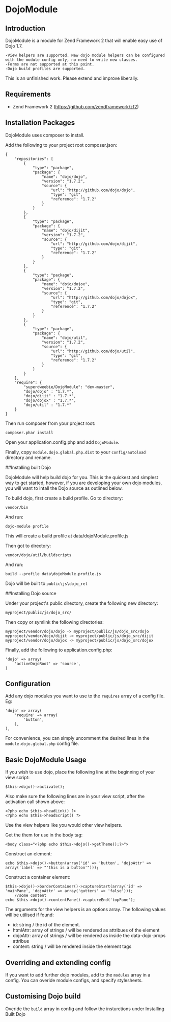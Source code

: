 DojoModule
==========

## Introduction
DojoModule is a module for Zend Framework 2 that will enable easy use of Dojo 1.7.

    -View helpers are supported. New dojo module helpers can be configured with the module config only, no need to write new classes.
    -Forms are not supported at this point.
    -Dojo build profiles are supported.

This is an unfinished work. Please extend and improve liberally.

## Requirements
  * Zend Framework 2 (https://github.com/zendframework/zf2)
  
## Installation Packages

DojoModule uses composer to install.

Add the following to your project root composer.json:

    {
        "repositories": [
            {        
                "type": "package",
                "package": {
                    "name": "dojo/dojo",
                    "version": "1.7.2",
                    "source": {
                        "url": "http://github.com/dojo/dojo",
                        "type": "git",
                        "reference": "1.7.2"
                    }
                }
            },
            {        
                "type": "package",
                "package": {
                    "name": "dojo/dijit",
                    "version": "1.7.2",
                    "source": {
                        "url": "http://github.com/dojo/dijit",
                        "type": "git",
                        "reference": "1.7.2"
                    }
                }
            },
            {        
                "type": "package",
                "package": {
                    "name": "dojo/dojox",
                    "version": "1.7.2",
                    "source": {
                        "url": "http://github.com/dojo/dojox",
                        "type": "git",
                        "reference": "1.7.2"
                    }
                }
            },
            {        
                "type": "package",
                "package": {
                    "name": "dojo/util",
                    "version": "1.7.2",
                    "source": {
                        "url": "http://github.com/dojo/util",
                        "type": "git",
                        "reference": "1.7.2"
                    }
                }
            }        
        ], 
        "require": {
            "superdweebie/DojoModule": "dev-master",    
            "dojo/dojo" : "1.7.*",
            "dojo/dijit" : "1.7.*",
            "dojo/dojox" : "1.7.*",
            "dojo/util" : "1.7.*"     
        }
    }

Then run composer from your project root:

    composer.phar install

Open your application.config.php and add `DojoModule`.

Finally, copy `module.dojo.global.php.dist` to your `config/autoload` directory and rename.

##Installing built Dojo

DojoModule will help build dojo for you. This is the quickest and simplest way to get started, however,
if you are developing your own dojo modules, you will want to intall the Dojo source as 
outlined below.

To build dojo, first create a build profile. Go to directory:

    vendor/bin

And run:

    dojo-module profile

This will create a build profile at data/dojoModule.profile.js

Then got to directory:

    vendor/dojo/util/buildscripts

And run:

    build --profile data\dojoModule.profile.js

Dojo will be built to `public\js\dojo_rel`

##Installing Dojo source

Under your project's public directory, create the following new directory:

    myproject/public/js/dojo_src/

Then copy or symlink the following directories:

    myproject/vendor/dojo/dojo -> myproject/public/js/dojo_src/dojo
    myproject/vendor/dojo/dijit -> myproject/public/js/dojo_src/dijit
    myproject/vendor/dojo/dojox -> myproject/public/js/dojo_src/dojox

Finally, add the following to application.config.php:

    'dojo' => array(
        'activeDojoRoot' => 'source',
    )
	
## Configuration

Add any dojo modules you want to use to the `requires` array of a config file. Eg:

    'dojo' => array(
        'require' => array(
            'button',                
        ),
    ),

For convenience, you can simply uncomment the desired lines in the `module.dojo.global.php` config file.

## Basic DojoModule Usage

If you wish to use dojo, place the following line at the beginning of your view script:

    $this->dojo()->activate();

Also make sure the following lines are in your view script, after the activation call shown above:

    <?php echo $this->headLink() ?>
    <?php echo $this->headScript() ?>   

Use the view helpers like you would other view helpers.

Get the them for use in the body tag:

    <body class="<?php echo $this->dojo()->getTheme();?>">

Construct an element:

    echo $this->dojo()->button(array('id' => 'button', 'dojoAttr' => array('label' => "'this is a button'")));  

Construct a container element:

    $this->dojo()->borderContainer()->captureStart(array('id' => 'mainPane', 'dojoAttr' => array('gutters' => 'false')));
        //some content
    echo $this->dojo()->contentPane()->captureEnd('topPane');

The arguments for the view helpers is an options array. The following values will be utilised if found:
* id: string / the id of the element.
* htmlAttr: array of strings / will be rendered as attribues of the element
* dojoAttr: array of strings / will be rendered as inside the data-dojo-props attribue
* content: string / will be rendered inside the element tags

## Overriding and extending config

If you want to add further dojo modules, add to the `modules` array in a config. You can overide
module configs, and specify stylesheets.

## Customising Dojo build

Overide the `build` array in config and follow the insturctions under Installing Built Dojo
